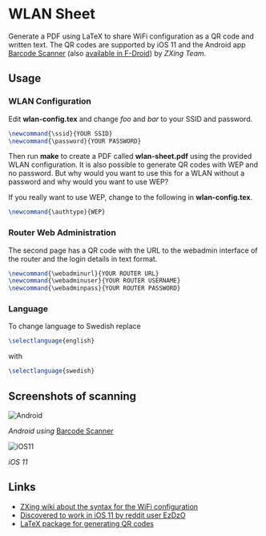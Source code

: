 # WLAN Sheet
Generate a PDF using LaTeX to share WiFi configuration as a QR code and written text.
The QR codes are supported by iOS 11 and the Android app [Barcode Scanner](https://play.google.com/store/apps/details?id=com.google.zxing.client.android) (also [available in F-Droid](https://f-droid.org/packages/com.google.zxing.client.android/)) by _ZXing Team_.

## Usage

### WLAN Configuration
Edit **wlan-config.tex** and change _foo_ and _bar_ to your SSID and password.

```latex
\newcommand{\ssid}{YOUR SSID}
\newcommand{\password}{YOUR PASSWORD}
```

Then run **make** to create a PDF called **wlan-sheet.pdf** using the provided WLAN configuration.
It is also possible to generate QR codes with WEP and no password. But why would you want to use this for a WLAN without a password and why would you want to use WEP?

If you really want to use WEP, change to the following in **wlan-config.tex**.

```latex
\newcommand{\authtype}{WEP}
```

### Router Web Administration
The second page has a QR code with the URL to the webadmin interface of the router and the login details in text format.

```latex
\newcommand{\webadminurl}{YOUR ROUTER URL}
\newcommand{\webadminuser}{YOUR ROUTER USERNAME}
\newcommand{\webadminpass}{YOUR ROUTER PASSWORD}
```

### Language
To change language to Swedish replace

```latex
\selectlanguage{english}
```

with

```latex
\selectlanguage{swedish}
```

## Screenshots of scanning
![Android](https://i.kinja-img.com/gawker-media/image/upload/s--lDBZPX-Y--/c_fit,fl_progressive,q_80,w_636/18hkrahwuw9gojpg.jpg)

_Android using_ [Barcode Scanner](https://play.google.com/store/apps/details?id=com.google.zxing.client.android)

![iOS11](https://i.redd.it/seqr6svcbm2z.jpg)

_iOS 11_

## Links
* [ZXing wiki about the syntax for the WiFi configuration](https://github.com/zxing/zxing/wiki/Barcode-Contents#wifi-network-config-android)
* [Discovered to work in iOS 11 by reddit user EzDzO](https://www.reddit.com/r/iOSBeta/comments/6g88v6/feature_if_you_scan_the_qr_code_of_your_wifi_name/)
* [LaTeX package for generating QR codes](https://www.ctan.org/pkg/qrcode)
